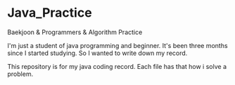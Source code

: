 # Java_Practice
Baekjoon &amp; Programmers &amp; Algorithm Practice

I'm just a student of java programming and beginner.
It's been three months since I started studying.
So I wanted to write down my record.

This repository is for my java coding record.
Each file has that how i solve a problem.
